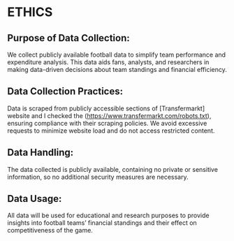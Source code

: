 # ETHICS

## Purpose of Data Collection:

We collect publicly available football data to simplify team performance and expenditure analysis. This data aids fans, analysts, and researchers in making data-driven decisions about team standings and financial efficiency.

## Data Collection Practices:

Data is scraped from publicly accessible sections of [Transfermarkt] website and I checked the (https://www.transfermarkt.com/robots.txt), ensuring compliance with their scraping policies. We avoid excessive requests to minimize website load and do not access restricted content.

## Data Handling:

The data collected is publicly available, containing no private or sensitive information, so no additional security measures are necessary.

## Data Usage:

All data will be used for educational and research purposes to provide insights into football teams’ financial standings and their effect on competitiveness of the game.